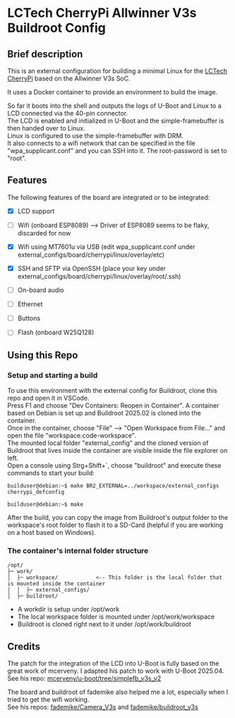 # LCTech CherryPi Allwinner V3s Buildroot Config


## Brief description
This is an external configuration for building a minimal Linux for the [LCTech CherryPi](https://linux-sunxi.org/CherryPi_PC_V3S) based on the Allwinner V3s SoC.

It uses a Docker container to provide an environment to build the image. 

So far it boots into the shell and outputs the logs of U-Boot and Linux to a LCD connected via the 40-pin connector.\
The LCD is enabled and initialized in U-Boot and the simple-framebuffer is then handed over to Linux.\
Linux is configured to use the simple-framebuffer with DRM.\
It also connects to a wifi network that can be specified in the file "wpa_supplicant.conf" and you can SSH into it.
The root-password is set to "root".


## Features
The following features of the board are integrated or to be integrated:
- [x] LCD support
- [ ] Wifi (onboard ESP8089) --> Driver of ESP8089 seems to be flaky, discarded for now
- [x] Wifi using MT7601u via USB (edit wpa_supplicant.conf under external_configs/board/cherrypi/linux/overlay/etc)
- [x] SSH and SFTP via OpenSSH (place your key under external_configs/board/cherrypi/linux/overlay/root/.ssh)
- [ ] On-board audio
- [ ] Ethernet
- [ ] Buttons
- [ ] Flash (onboard W25Q128)


## Using this Repo
### Setup and starting a build
To use this environment with the external config for Buildroot, clone this repo and open it in VSCode.\
Press F1 and choose "Dev Containers: Reopen in Container". A container based on Debian is set up and Buildroot 2025.02 is cloned into the container.\
Once in the container, choose "File" --> "Open Workspace from File..." and open the file "workspace.code-workspace".\
The mounted local folder "external_config" and the cloned version of Buildroot that lives inside the container are visible inside the file explorer on left.\
Open a console using Strg+Shift+`, choose "buildroot" and execute these commands to start your build:
```console
builduser@debian:~$ make BR2_EXTERNAL=../workspace/external_configs cherrypi_defconfig

builduser@debian:~$ make
```
After the build, you can copy the image from Buildroot's output folder to the workspace's root folder to flash it to a SD-Card (helpful if you are working on a host based on Windows).

### The container's internal folder structure
```
/opt/
├─ work/
│  ├─ workspace/            <-- This folder is the local folder that is mounted inside the container
│  │  ├─ external_configs/
│  ├─ buildroot/
```
- A workdir is setup under /opt/work
- The local workspace folder is mounted under /opt/work/workspace
- Buildroot is cloned right next to it under /opt/work/buildroot


## Credits
The patch for the integration of the LCD into U-Boot is fully based on the great work of mcerveny. I adapted his patch to work with U-Boot 2025.04.\
See his repo: [mcerveny/u-boot/tree/simplefb_v3s_v2](https://github.com/mcerveny/u-boot/tree/simplefb_v3s_v2)

The board and buildroot of fademike also helped me a lot, especially when I tried to get the wifi working.\
See his repos: [fademike/Camera_V3s](https://github.com/fademike/Camera_V3s) and [fademike/buildroot_v3s](https://github.com/fademike/buildroot_v3s)